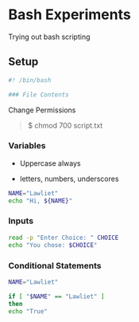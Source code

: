 # Bash Experiments

 Trying out bash scripting


## Setup

```bash
#! /bin/bash

### File Contents
```

Change Permissions

> $ chmod 700 script.txt

### Variables

- Uppercase always

- letters, numbers, underscores

```bash
NAME="Lawliet"
echo "Hi, ${NAME}"
```

### Inputs

```bash
read -p "Enter Choice: " CHOICE
echo "You chose: $CHOICE"
```

### Conditional Statements

```bash
NAME="Lawliet"

if [ "$NAME" == "Lawliet" ]
then
echo "True"
```